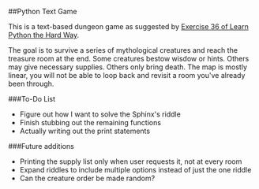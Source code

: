 ##Python Text Game

This is a text-based dungeon game as suggested by [Exercise 36 of Learn Python the Hard Way](http://learnpythonthehardway.org/book/ex36.html).

The goal is to survive a series of mythological creatures and reach the treasure room at the end. Some creatures bestow wisdow or hints. Others may give necessary supplies. Others only bring death. The map is mostly linear, you will not be able to loop back and revisit a room you've already been through.

###To-Do List

- Figure out how I want to solve the Sphinx's riddle
- Finish stubbing out the remaining functions
- Actually writing out the print statements

###Future additions
- Printing the supply list only when user requests it, not at every room
- Expand riddles to include multiple options instead of just the one riddle
- Can the creature order be made random?


